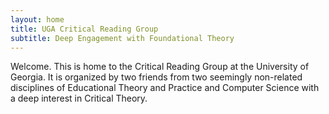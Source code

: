 ```yaml
---
layout: home
title: UGA Critical Reading Group 
subtitle: Deep Engagement with Foundational Theory
---
```


Welcome. This is home to the Critical Reading Group at the University of Georgia. It is organized by two friends from two seemingly non-related disciplines of Educational Theory and Practice and Computer Science with a deep interest in Critical Theory. 
